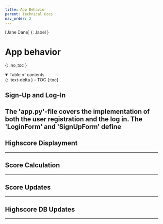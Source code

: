 ```yaml
---
title: App Behavior
parent: Technical Docs
nav_order: 2
---
```


[Jane Dane]
{: .label }

# App behavior
{: .no_toc }

<details open markdown="block">
  <summary>
    Table of contents
  </summary>
  {: .text-delta }
- TOC
{:toc}
</details>

## Sign-Up and Log-In
The 'app.py'-file covers the implementation of both the user registration and the log in. The 'LoginForm' and 'SignUpForm' define 
---

## Highscore Displayment

---

## Score Calculation

---

## Score Updates

---

## Highscore DB Updates

---



